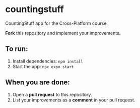 # countingstuff
CountingStuff app for the Cross-Platform course.

**Fork** this repository and implement your improvements.

## To run:
1) Install dependencies: ```npm install```
2) Start the app: ```npx expo start```

## When you are done:
1) Open a **pull request** to this repository.
2) List your improvements as a **comment** in your pull request.
